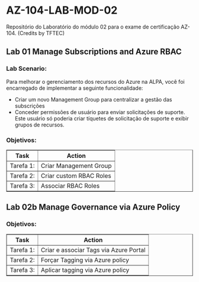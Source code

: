 # AZ-104-LAB-MOD-02
Repositório do Laboratório do módulo 02 para o exame de certificação AZ-104. (Credits by TFTEC)


<h2>Lab 01 Manage Subscriptions and Azure RBAC</h2>

<h3>Lab Scenario: </h3> 

Para melhorar o gerenciamento dos recursos do Azure na ALPA, você foi encarregado de implementar a seguinte funcionalidade: 

- Criar um novo Management Group para centralizar a gestão das subscrições 
- Conceder permissões de usuário para enviar solicitações de suporte. Este usuário só poderia criar tíquetes de solicitação de suporte e exibir grupos de recursos. 

<h3>Objetivos:</h3>  

<table border="1">    
  <tr>
    <th colspan="1">Task</th>  	              
    <th colspan="2">Action</th>
  </tr>
<td>Tarefa 1:</td>
    <td>Criar Management Group </td>
  </tr>
  <tr>
    <td>Tarefa 2:</td>
    <td>Criar custom RBAC Roles</td>
  </tr>
  <tr>
    <td>Tarefa 3:</td>
    <td>Associar RBAC Roles</td>
  </tr>
  </table>
  
  <h2>Lab 02b Manage Governance via Azure Policy</h2>
  
  <h3>Objetivos:</h3>  

<table border="1">    
  <tr>
    <th colspan="1">Task</th>  	              
    <th colspan="2">Action</th>
  </tr>
<td>Tarefa 1:</td>
    <td>Criar e associar Tags via Azure Portal </td>
  </tr>
  <tr>
    <td>Tarefa 2:</td>
    <td>Forçar Tagging via Azure policy</td>
  </tr>
  <tr>
    <td>Tarefa 3:</td>
    <td>Aplicar tagging via Azure policy</td>
  </tr>
  </table>
  
  
